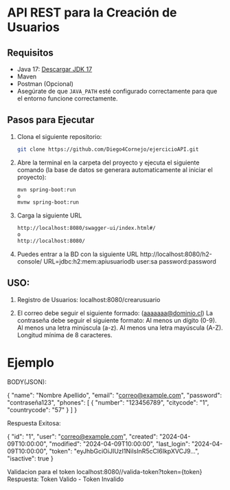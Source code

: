 # API REST para la Creación de Usuarios

## Requisitos

- Java 17: [Descargar JDK 17](https://jdk.java.net/archive/)
- Maven
- Postman (Opcional)
- Asegúrate de que `JAVA_PATH` esté configurado correctamente para que el entorno funcione correctamente.

## Pasos para Ejecutar

1. Clona el siguiente repositorio:

   ```bash
   git clone https://github.com/Diego4Cornejo/ejercicioAPI.git

2. Abre la terminal en la carpeta del proyecto y ejecuta el siguiente comando (la base de datos se generara automaticamente al iniciar el proyecto):
  
    ```bash
    mvn spring-boot:run
    o
    mvnw spring-boot:run


3. Carga la siguiente URL
    ```bash 
    http://localhost:8080/swagger-ui/index.html#/
    o
    http://localhost:8080/

4.  Puedes entrar a la BD con la siguiente URL 
    http://localhost:8080/h2-console/
    URL=jdbc:h2:mem:apiusuariodb
    user:sa
    password:password

## USO:

1. Registro de Usuarios:
localhost:8080/crearusuario

2. El correo debe seguir el siguiente formado: (aaaaaaa@dominio.cl)
La contraseña debe seguir el siguiente formato: 
Al menos un dígito (0-9).
Al menos una letra minúscula (a-z).
Al menos una letra mayúscula (A-Z).
Longitud mínima de 8 caracteres.

# Ejemplo

BODY(JSON):

{
  "name": "Nombre Apellido",
  "email": "correo@example.com",
  "password": "contraseña123",
  "phones": [
    {
      "number": "123456789",
      "citycode": "1",
      "countrycode": "57"
    }
  ]
}

Respuesta Exitosa: 

{
  "id": "1",
  "user": "correo@example.com",
  "created": "2024-04-09T10:00:00",
  "modified": "2024-04-09T10:00:00",
  "last_login": "2024-04-09T10:00:00",
  "token": "eyJhbGciOiJIUzI1NiIsInR5cCI6IkpXVCJ9...",
  "isactive": true
}

Validacion para el token 
localhost:8080//valida-token?token={token}
Respuesta: Token Valido - Token Invalido
